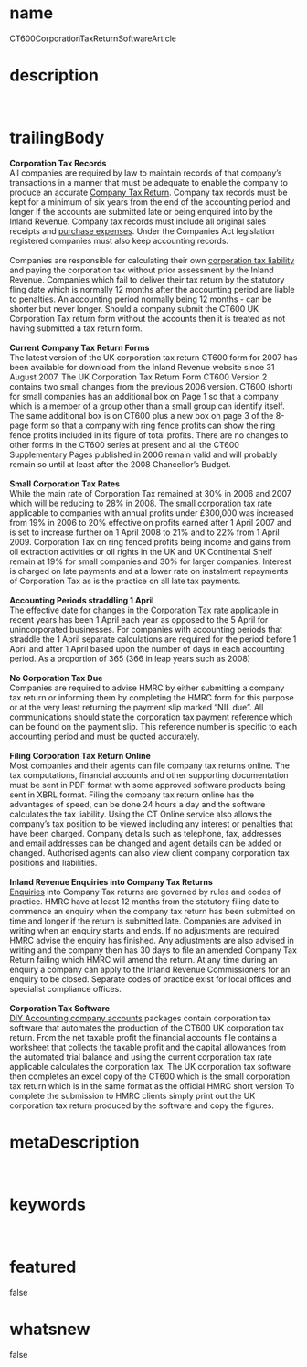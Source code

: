 # name
CT600CorporationTaxReturnSoftwareArticle

# description
<br>

# trailingBody
<p>
    <strong>Corporation Tax Records</strong>
    <br>
    All companies are required by law to maintain records of that company&rsquo;s transactions in a manner that must be adequate to enable the company to produce an accurate <a href="article.html?article=CompanyTaxAccountingSoftwareTaxReturnArticle">Company Tax Return</a>. Company tax records must be kept for a minimum of six years from the end of the accounting period and longer if the accounts are submitted late or being enquired into by the Inland Revenue. Company tax records must include all original sales receipts and <a href="feature.html?feature=PurchaseSpreadsheetFeature">purchase expenses</a>. Under the Companies Act legislation registered companies must also keep accounting records.
    <br>
    <br>
    Companies are responsible for calculating their own <a href="feature.html?feature=TaxLiabilityCalculatorFeature">corporation tax liability</a> and paying the corporation tax without prior assessment by the Inland Revenue. Companies which fail to deliver their tax return by the statutory fling date which is normally 12 months after the accounting period are liable to penalties. An accounting period normally being 12 months - can be shorter but never longer. Should a company submit the CT600 UK Corporation Tax return form without the accounts then it is treated as not having submitted a tax return form.
    <br>
    <br>
    <strong>Current Company Tax Return Forms</strong>
    <br>
    The latest version of the UK corporation tax return CT600 form for 2007 has been available for download from the Inland Revenue website since 31 August 2007. The UK Corporation Tax Return Form CT600 Version 2 contains two small changes from the previous 2006 version. CT600 (short) for small companies has an additional box on Page 1 so that a company which is a member of a group other than a small group can identify itself. The same additional box is on CT600 plus a new box on page 3 of the 8-page form so that a company with ring fence profits can show the ring fence profits included in its figure of total profits. There are no changes to other forms in the CT600 series at present and all the CT600 Supplementary Pages published in 2006 remain valid and will probably remain so until at least after the 2008 Chancellor&rsquo;s Budget.
    <br>
    <br>
    <strong>Small Corporation Tax Rates</strong>
    <br>
    While the main rate of Corporation Tax remained at 30% in 2006 and 2007 which will be reducing to 28% in 2008. The small corporation tax rate applicable to companies with annual profits under &pound;300,000 was increased from 19% in 2006 to 20% effective on profits earned after 1 April 2007 and is set to increase further on 1 April 2008 to 21% and to 22% from 1 April 2009. Corporation Tax on ring fenced profits being income and gains from oil extraction activities or oil rights in the UK and UK Continental Shelf remain at 19% for small companies and 30% for larger companies. Interest is charged on late payments and at a lower rate on instalment repayments of Corporation Tax as is the practice on all late tax payments.
    <br>
    <br>
    <strong>Accounting Periods straddling 1 April</strong>
    <br>
    The effective date for changes in the Corporation Tax rate applicable in recent years has been 1 April each year as opposed to the 5 April for unincorporated businesses. For companies with accounting periods that straddle the 1 April separate calculations are required for the period before 1 April and after 1 April based upon the number of days in each accounting period. As a proportion of 365 (366 in leap years such as 2008)
    <br>
    <br>
    <strong>No Corporation Tax Due</strong>
    <br>
    Companies are required to advise HMRC by either submitting a company tax return or informing them by completing the HMRC form for this purpose or at the very least returning the payment slip marked &ldquo;NIL due&rdquo;. All communications should state the corporation tax payment reference which can be found on the payment slip. This reference number is specific to each accounting period and must be quoted accurately.
    <br>
    <br>
    <strong>Filing Corporation Tax Return Online</strong>
    <br>
    Most companies and their agents can file company tax returns online. The tax computations, financial accounts and other supporting documentation must be sent in PDF format with some approved software products being sent in XBRL format. Filing the company tax return online has the advantages of speed, can be done 24 hours a day and the software calculates the tax liability. Using the CT Online service also allows the company&rsquo;s tax position to be viewed including any interest or penalties that have been charged. Company details such as telephone, fax, addresses and email addresses can be changed and agent details can be added or changed. Authorised agents can also view client company corporation tax positions and liabilities.
    <br>
    <br>
    <strong>Inland Revenue Enquiries into Company Tax Returns</strong>
    <br>
    <a href="article.html?article=SmallBusinessTaxInvestigationsArticle">Enquiries</a> into Company Tax returns are governed by rules and codes of practice. HMRC have at least 12 months from the statutory filing date to commence an enquiry when the company tax return has been submitted on time and longer if the return is submitted late. Companies are advised in writing when an enquiry starts and ends. If no adjustments are required HMRC advise the enquiry has finished. Any adjustments are also advised in writing and the company then has 30 days to file an amended Company Tax Return failing which HMRC will amend the return. At any time during an enquiry a company can apply to the Inland Revenue Commissioners for an enquiry to be closed. Separate codes of practice exist for local offices and specialist compliance offices.
    <br>
    <br>
    <strong>Corporation Tax Software</strong>
    <br>
    <a href="product.html?product=CompanyAccountsProduct">DIY Accounting company accounts</a> packages contain corporation tax software that automates the production of the CT600 UK corporation tax return. From the net taxable profit the financial accounts file contains a worksheet that collects the taxable profit and the capital allowances from the automated trial balance and using the current corporation tax rate applicable calculates the corporation tax. The UK corporation tax software then completes an excel copy of the CT600 which is the small corporation tax return which is in the same format as the official HMRC short version To complete the submission to HMRC clients simply print out the UK corporation tax return produced by the software and copy the figures.&nbsp;
</p>


# metaDescription
<br>

# keywords
<br>

# featured
false

# whatsnew
false
